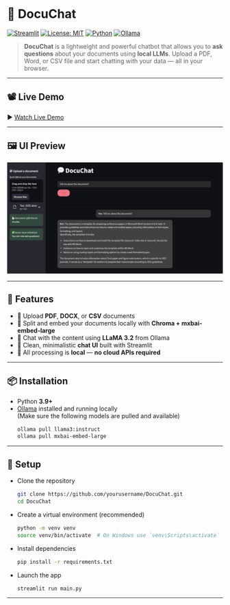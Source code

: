 # 💬 DocuChat

[![Streamlit](https://img.shields.io/badge/Framework-Streamlit-ff4b4b)](https://streamlit.io/)
[![License: MIT](https://img.shields.io/badge/License-MIT-yellow.svg)](https://opensource.org/licenses/MIT)
[![Python](https://img.shields.io/badge/Python-3.9%2B-blue.svg)](https://www.python.org/downloads/)
[![Ollama](https://img.shields.io/badge/Powered%20By-Ollama-black)](https://ollama.com)

> **DocuChat** is a lightweight and powerful chatbot that allows you to **ask questions** about your documents using **local LLMs**. Upload a PDF, Word, or CSV file and start chatting with your data — all in your browser.

---
## 📽️ Live Demo

▶️ [Watch Live Demo](https://github.com/v20s/DocuChat/raw/main/assets/Demo.mov)

---

## 🖼️ UI Preview

![UI Preview](https://github.com/v20s/DocuChat/raw/main/assests/Ui.png)

---

## 🚀 Features

- 📂 Upload **PDF**, **DOCX**, or **CSV** documents  
- 🔎 Split and embed your documents locally with **Chroma + mxbai-embed-large**
- 🤖 Chat with the content using **LLaMA 3.2** from Ollama
- 💬 Clean, minimalistic **chat UI** built with Streamlit
- 🧠 All processing is **local** — **no cloud APIs required**

---

## 📦 Installation

- Python **3.9+**
- [Ollama](https://ollama.com/) installed and running locally  
  (Make sure the following models are pulled and available)
  ```bash
  ollama pull llama3:instruct
  ollama pull mxbai-embed-large
---

## 🔧 Setup

- Clone the repository
  ```bash
  git clone https://github.com/yourusername/DocuChat.git
  cd DocuChat
- Create a virtual environment (recommended)
    ```bash
    python -m venv venv
    source venv/bin/activate  # On Windows use `venv\Scripts\activate`
- Install dependencies
   ```bash
   pip install -r requirements.txt
- Launch the app
  ```bash
  streamlit run main.py

---
